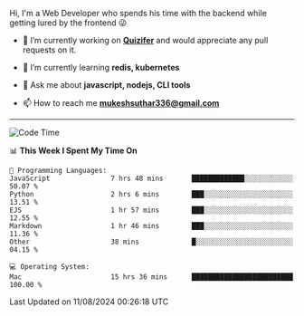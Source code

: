 Hi, I'm a Web Developer who spends his time with the backend while getting lured by the frontend 😜

- 🔭 I’m currently working on **[Quizifer](https://github.com/SutharMukesh/Quizifer/)** and would appreciate any pull requests on it.

- 🌱 I’m currently learning **redis, kubernetes**

- 💬 Ask me about **javascript, nodejs, CLI tools**

- 📫 How to reach me **mukeshsuthar336@gmail.com**

---
<!--START_SECTION:waka-->
![Code Time](http://img.shields.io/badge/Code%20Time-3%2C100%20hrs%2035%20mins-blue)

📊 **This Week I Spent My Time On** 

```text
💬 Programming Languages: 
JavaScript               7 hrs 48 mins       █████████████░░░░░░░░░░░░   50.07 % 
Python                   2 hrs 6 mins        ███░░░░░░░░░░░░░░░░░░░░░░   13.51 % 
EJS                      1 hr 57 mins        ███░░░░░░░░░░░░░░░░░░░░░░   12.55 % 
Markdown                 1 hr 46 mins        ███░░░░░░░░░░░░░░░░░░░░░░   11.36 % 
Other                    38 mins             █░░░░░░░░░░░░░░░░░░░░░░░░   04.15 % 

💻 Operating System: 
Mac                      15 hrs 36 mins      █████████████████████████   100.00 % 
```


 Last Updated on 11/08/2024 00:26:18 UTC
<!--END_SECTION:waka-->

